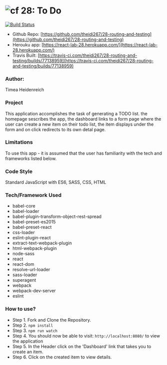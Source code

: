 ![cf](http://i.imgur.com/7v5ASc8.png) 28: To Do
===

[![Build Status](https://travis-ci.com/theidi267/28-routing-and-testing.svg?branch=master)](https://travis-ci.com/theidi267/28-routing-and-testing)


- Github Repo: [https://github.com/theidi267/28-routing-and-testing](https://github.com/theidi267/28-routing-and-testing)
- Herouku app: [https://react-lab-28.herokuapp.com/](https://react-lab-28.herokuapp.com/)
- Travis Built: [https://travis-ci.com/theidi267/28-routing-and-testing/builds/77138959](https://travis-ci.com/theidi267/28-routing-and-testing/builds/77138959)

### Author: 
Timea Heidenreich

### Project

This application accomplishes the task of generating a TODO list.
the homepage sescribes the app, the dashboard links to a form page where the user can create a new item on their todo list, the item displays under the form and on click redirects to its own detal page.


### Limitations

To use this app - it is assumed that the user has familiarity with the tech and frameworks listed below.

### Code Style

Standard JavaScript with ES6, SASS, CSS, HTML

### Tech/Framework Used

* babel-core
* babel-loader
* babel-plugin-transform-object-rest-spread
* babel-preset-es2015
* babel-preset-react
* css-loader
* eslint-plugin-react
* extract-text-webpack-plugin
* html-webpack-plugin
* node-sass
* react
* react-dom
* resolve-url-loader
* sass-loader
* superagent
* webpack
* webpack-dev-server
* eslint

### How to use?

* Step 1. Fork and Clone the Repository.
* Step 2. `npm install`
* Step 3. `npm run watch`
* Step 4. You should now be able to visit: `http://localhost:8080/` to view the application
* Step 5. In the Header click on the 'Dashboard' link that takes you to create an item.
* Step 6. Click on the created item to view details.

